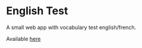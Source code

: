 # English Test
A small web app with vocabulary test english/french.

Available [here](https://benio-b.github.io/english-test/)
